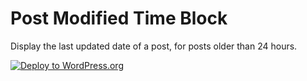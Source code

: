 #  Post Modified Time Block
 
Display the last updated date of a post, for posts older than 24 hours.

[![Deploy to WordPress.org](https://github.com/richtabor/post-modified-time-block/actions/workflows/deploy.yml/badge.svg)](https://github.com/richtabor/post-modified-time-block/actions/workflows/deploy.yml)
